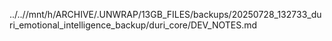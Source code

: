 ../..//mnt/h/ARCHIVE/.UNWRAP/13GB_FILES/backups/20250728_132733_duri_emotional_intelligence_backup/duri_core/DEV_NOTES.md